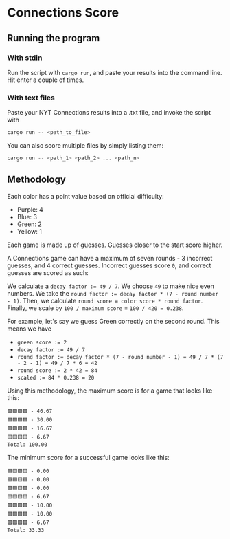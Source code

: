 # Connections Score

## Running the program
### With stdin
Run the script with `cargo run`, and paste your results into the command line. Hit enter a couple of times.


### With text files
Paste your NYT Connections results into a .txt file, and invoke the script with
```rust
cargo run -- <path_to_file>
```

You can also score multiple files by simply listing them:
```rust 
cargo run -- <path_1> <path_2> ... <path_n>
```

## Methodology
Each color has a point value based on official difficulty:
- Purple: 4
- Blue: 3
- Green: 2
- Yellow: 1

Each game is made up of guesses. Guesses closer to the start score higher.

A Connections game can have a maximum of seven rounds - 3 incorrect guesses, and 4 correct guesses.
Incorrect guesses score `0`, and correct guesses are scored as such:


We calculate a `decay factor := 49 / 7`. We choose `49` to make nice even numbers.
We take the `round factor := decay factor * (7 - round number - 1)`.
Then, we calculate `round score = color score * round factor`.
Finally, we scale by `100 / maximum score` = `100 / 420 = 0.238`.

For example, let's say we guess Green correctly on the second round. 
This means we have
- `green score := 2`
- `decay factor := 49 / 7`
- `round factor := decay factor * (7 - round number - 1) = 49 / 7 * (7 - 2 - 1) = 49 / 7 * 6 = 42`
- `round score := 2 * 42 = 84`
- `scaled := 84 * 0.238 = 20`

Using this methodology, the maximum score is for a game that looks like this:
```
🟪🟪🟪🟪 - 46.67
🟦🟦🟦🟦 - 30.00
🟩🟩🟩🟩 - 16.67
🟨🟨🟨🟨 - 6.67
Total: 100.00
```

The minimum score for a successful game looks like this:
```
🟦🟨🟪🟨 - 0.00
🟩🟦🟨🟪 - 0.00
🟩🟦🟨🟩 - 0.00
🟨🟨🟨🟨 - 6.67
🟩🟩🟩🟩 - 10.00
🟦🟦🟦🟦 - 10.00
🟪🟪🟪🟪 - 6.67
Total: 33.33
```
